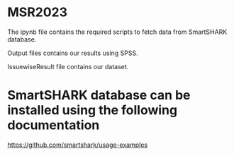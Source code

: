 # MSR2023
The ipynb file contains the required scripts to fetch data from SmartSHARK database.

Output files contains our results using SPSS.

IssuewiseResult file contains our dataset.

# SmartSHARK database can be installed using the following documentation
https://github.com/smartshark/usage-examples


